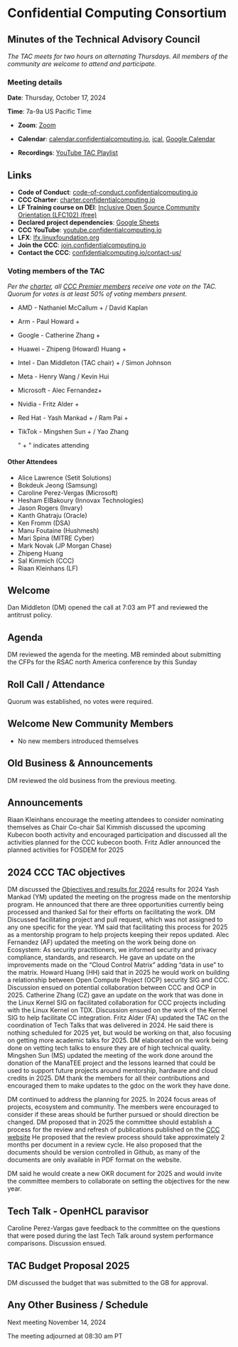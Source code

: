 # Confidential Computing Consortium

## Minutes of the Technical Advisory Council

*The TAC meets for two hours on alternating Thursdays. All members of the community are welcome to attend and participate.*

### Meeting details

**Date**: Thursday, October 17, 2024

**Time**: 7a-9a US Pacific Time

* **Zoom**: [Zoom](https://zoom-lfx.platform.linuxfoundation.org/meeting/94618773737?password=4b2a5cdf-685a-4ea3-822d-24ff7ddab72e) 

* **Calendar**: [calendar.confidentialcomputing.io](https://calendar.confidentialcomputing.io),
[ical](https://calendar.google.com/calendar/ical/c\_c0pcihr7n2n1k3a38i32d9ag10%40group.calendar.google.com/public/basic.ics),
[Google Calendar](https://calendar.google.com/calendar/u/0/r?cid=c\_c0pcihr7n2n1k3a38i32d9ag10@group.calendar.google.com)

* **Recordings**: [YouTube TAC Playlist](https://www.youtube.com/playlist?list=PLmfkUJc39uMjaB_I1dYW72I44kr9QzG_B)

## Links

* **Code of Conduct**: [code-of-conduct.confidentialcomputing.io](https://code-of-conduct.confidentialcomputing.io)
* **CCC Charter**: [charter.confidentialcomputing.io](https://charter.confidentialcomputing.io)
* **LF Training course on DEI**: [Inclusive Open Source Community Orientation (LFC102) (free)](https://training.linuxfoundation.org/training/inclusive-open-source-community-orientation-lfc102/)
* **Declared project dependencies**: [Google Sheets](https://docs.google.com/spreadsheets/d/1UKnbbGWXYLjnPZsox3zmYo59nv3XSXjePfas5E2fER0/edit#gid=0)
* **CCC YouTube**: [youtube.confidentialcomputing.io](https://youtube.confidentialcomputing.io)
* **LFX**: [lfx.linuxfoundation.org](https://lfx.linuxfoundation.org)
* **Join the CCC**: [join.confidentialcomputing.io](https://join.confidentialcomputing.io)
* **Contact the CCC**: [confidentialcomputing.io/contact-us/](https://confidentialcomputing.io/contact-us/)


### Voting members of the TAC

*Per the [charter](https://charter.confidentialcomputing.io), all [CCC Premier members](https://confidentialcomputing.io/members/) receive one vote on the TAC. Quorum for votes is at least 50% of voting members present.*

* AMD - Nathaniel McCallum + / David Kaplan
* Arm -    Paul Howard +
* Google - Catherine Zhang +
* Huawei - Zhipeng (Howard) Huang  +
* Intel - Dan Middleton (TAC chair) + / Simon Johnson
* Meta -  Henry Wang /  Kevin Hui
* Microsoft - Alec Fernandez+
* Nvidia - Fritz Alder +
* Red Hat - Yash Mankad + / Ram Pai +
* TikTok - Mingshen Sun +  / Yao Zhang

   " + " indicates attending

#### Other Attendees

* Alice Lawrence (Setit Solutions)
* Bokdeuk Jeong (Samsung)
* Caroline Perez-Vergas (Microsoft)
* Hesham ElBakoury (Innovax Technologies)
* Jason Rogers (Invary)
* Kanth Ghatraju (Oracle)
* Ken Fromm (DSA)
* Manu Foutaine (Hushmesh)
* Mari Spina (MITRE Cyber)
* Mark Novak (JP Morgan Chase)
* Zhipeng Huang
* Sal Kimmich (CCC)
* Riaan Kleinhans (LF)

## Welcome

Dan Middleton (DM) opened the call at 7:03 am PT and reviewed the antitrust policy.

## Agenda

DM reviewed the agenda for the meeting.
MB reminded about submitting the CFPs for the RSAC north America conference by this Sunday

## Roll Call / Attendance

Quorum was established, no votes were required.

## Welcome New Community Members

* No new members introduced themselves

## Old Business & Announcements

DM reviewed the old business from the previous meeting.

## Announcements

Riaan Kleinhans encourage the meeting attendees to consider nominating themselves as Chair  Co-chair
Sal Kimmish discussed the upcoming Kubecon booth activity and encouraged participation and discussed all the activities planned for the CCC kubecon booth.
Fritz Adler announced the planned activities for FOSDEM for 2025

## 2024 CCC TAC objectives

DM discussed the [Objectives and  results for 2024](https://docs.google.com/document/d/1l5ekwOC0KhVwmBebaR9WHlFoCrM6mQEQolMo84-4kkk/edit?tab=t.0#heading=h.pgw3t9nu9cue) results for 2024
Yash Mankad (YM) updated the meeting on the progress made on the mentorship program. He announced that there are three opportunities currently being processed and thanked Sal for their efforts on facilitating the work.
DM Discussed facilitating project and pull request, which was not assigned to any one specific for the year. YM said that facilitating this process for 2025 as a mentorship program to help projects keeping their repos updated.
Alec Fernandez (AF) updated the meeting on the work being done on Ecosystem: As security practitioners, we informed security and privacy compliance, standards, and research. He gave an update on the improvements made on the “Cloud Control Matrix” adding “data in use” to the matrix. 
Howard Huang (HH) said that in 2025 he would work on building a relationship between Open Compute Project (OCP) security SIG and CCC. Discussion ensued on potential collaboration between CCC and OCP in 2025.
Catherine Zhang (CZ) gave an update on the work that was done in the Linux Kernel SIG on facilitated collaboration for CCC projects including with the Linux Kernel on TDX. Discussion ensued on the work of the Kernel SIG to help facilitate CC integration.
Fritz Alder (FA) updated the TAC on the coordination of Tech Talks that was delivered in 2024.
He said there is nothing scheduled for 2025 yet, but would be working on that, also focusing on getting more academic talks for 2025. DM elaborated on the work being done on vetting tech talks to ensure they are of high technical quality.
Mingshen Sun (MS) updated the meeting of the work done around the donation of the ManaTEE project and the lessons learned that could be used to support future projects around mentorship, hardware and cloud credits in 2025. 
DM thank the members for all their contributions and encouraged them to make updates to the gdoc on the work they have done.

DM continued to address the planning for 2025. In 2024 focus areas of projects, ecosystem and community. The members were encouraged to consider if these areas should be further pursued or should direction be changed. DM proposed that in 2025 the committee should establish a process for the review and refresh of publications published on the [CCC website](https://confidentialcomputing.io/resources/white-papers-reports/) He proposed that the review process should take approximately 2 months per document in a review cycle. He also proposed that the documents should be version controlled in Github, as many of the documents are only available in PDF format on the website.

DM said he would create a new OKR document for 2025 and would invite the committee members to collaborate on setting the objectives for the new year.

## Tech Talk - OpenHCL paravisor

Caroline Perez-Vargas gave feedback to the committee on the questions that were posed during the last Tech Talk around system performance comparisons. Discussion ensued.

## TAC Budget Proposal 2025

DM discussed the budget that was submitted to the GB for approval.

## Any Other Business / Schedule


Next meeting November 14, 2024

The meeting adjourned at 08:30 am PT
